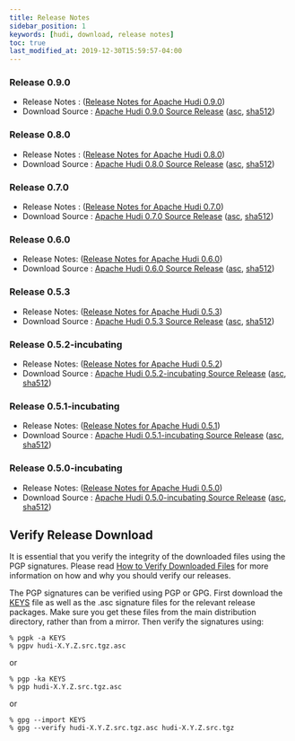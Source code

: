 ```yaml
---
title: Release Notes
sidebar_position: 1
keywords: [hudi, download, release notes]
toc: true
last_modified_at: 2019-12-30T15:59:57-04:00
---
```


### Release 0.9.0
* Release Notes : ([Release Notes for Apache Hudi 0.9.0](/releases/release-0.9.0))
* Download Source : [Apache Hudi 0.9.0 Source Release](https://www.apache.org/dyn/closer.lua/hudi/0.9.0/hudi-0.9.0.src.tgz) ([asc](https://downloads.apache.org/hudi/0.9.0/hudi-0.9.0.src.tgz.asc), [sha512](https://downloads.apache.org/hudi/0.9.0/hudi-0.9.0.src.tgz.sha512))

### Release 0.8.0
* Release Notes : ([Release Notes for Apache Hudi 0.8.0](/releases/release-0.8.0))
* Download Source : [Apache Hudi 0.8.0 Source Release](https://www.apache.org/dyn/closer.lua/hudi/0.8.0/hudi-0.8.0.src.tgz) ([asc](https://downloads.apache.org/hudi/0.8.0/hudi-0.8.0.src.tgz.asc), [sha512](https://downloads.apache.org/hudi/0.8.0/hudi-0.8.0.src.tgz.sha512))

### Release 0.7.0
* Release Notes : ([Release Notes for Apache Hudi 0.7.0](/releases/release-0.7.0))
* Download Source : [Apache Hudi 0.7.0 Source Release](https://www.apache.org/dyn/closer.lua/hudi/0.7.0/hudi-0.7.0.src.tgz) ([asc](https://downloads.apache.org/hudi/0.7.0/hudi-0.7.0.src.tgz.asc), [sha512](https://downloads.apache.org/hudi/0.7.0/hudi-0.7.0.src.tgz.sha512))

### Release 0.6.0
* Release Notes: ([Release Notes for Apache Hudi 0.6.0](/releases/release-0.6.0))
* Download Source : [Apache Hudi 0.6.0 Source Release](https://www.apache.org/dyn/closer.lua/hudi/0.6.0/hudi-0.6.0.src.tgz) ([asc](https://downloads.apache.org/hudi/0.6.0/hudi-0.6.0.src.tgz.asc), [sha512](https://downloads.apache.org/hudi/0.6.0/hudi-0.6.0.src.tgz.sha512))

### Release 0.5.3
* Release Notes: ([Release Notes for Apache Hudi 0.5.3](/releases/release-0.5.3))
* Download Source : [Apache Hudi 0.5.3 Source Release](https://www.apache.org/dyn/closer.lua/hudi/0.5.3/hudi-0.5.3.src.tgz) ([asc](https://downloads.apache.org/hudi/0.5.3/hudi-0.5.3.src.tgz.asc), [sha512](https://downloads.apache.org/hudi/0.5.3/hudi-0.5.3.src.tgz.sha512))

### Release 0.5.2-incubating
* Release Notes: ([Release Notes for Apache Hudi 0.5.2](/releases/older-releases#release-052-incubating-docs))
* Download Source : [Apache Hudi 0.5.2-incubating Source Release](https://www.apache.org/dyn/closer.lua/hudi/0.5.2-incubating/hudi-0.5.2-incubating.src.tgz) ([asc](https://downloads.apache.org/hudi/0.5.2-incubating/hudi-0.5.2-incubating.src.tgz.asc), [sha512](https://downloads.apache.org/hudi/0.5.2-incubating/hudi-0.5.2-incubating.src.tgz.sha512))

### Release 0.5.1-incubating
* Release Notes: ([Release Notes for Apache Hudi 0.5.1](/releases/older-releases#release-051-incubating-docs))
* Download Source : [Apache Hudi 0.5.1-incubating Source Release](https://www.apache.org/dyn/closer.lua/hudi/0.5.1-incubating/hudi-0.5.1-incubating.src.tgz) ([asc](https://downloads.apache.org/hudi/0.5.1-incubating/hudi-0.5.1-incubating.src.tgz.asc), [sha512](https://downloads.apache.org/hudi/0.5.1-incubating/hudi-0.5.1-incubating.src.tgz.sha512))

### Release 0.5.0-incubating
* Release Notes: ([Release Notes for Apache Hudi 0.5.0](/releases/older-releases#release-050-incubating-docs))
* Download Source : [Apache Hudi 0.5.0-incubating Source Release](https://www.apache.org/dyn/closer.lua/hudi/0.5.0-incubating/hudi-0.5.0-incubating.src.tgz) ([asc](https://downloads.apache.org/hudi/0.5.0-incubating/hudi-0.5.0-incubating.src.tgz.asc), [sha512](https://downloads.apache.org/hudi/0.5.0-incubating/hudi-0.5.0-incubating.src.tgz.sha512))

## Verify Release Download
It is essential that you verify the integrity of the downloaded files using the PGP signatures. Please read [How to Verify Downloaded Files](https://www.apache.org/info/verification.html)
for more information on how and why you should verify our releases.

The PGP signatures can be verified using PGP or GPG. First download the [KEYS](https://downloads.apache.org/hudi/KEYS) file as well as the
.asc signature files for the relevant release packages. Make sure you get these files from the main distribution directory, rather than from
a mirror. Then verify the signatures using:

```
% pgpk -a KEYS
% pgpv hudi-X.Y.Z.src.tgz.asc
```

or

```
% pgp -ka KEYS
% pgp hudi-X.Y.Z.src.tgz.asc
```

or

```
% gpg --import KEYS
% gpg --verify hudi-X.Y.Z.src.tgz.asc hudi-X.Y.Z.src.tgz
```